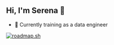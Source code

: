 ## Hi, I'm Serena 👋

- 🌱 Currently training as a data engineer

[![roadmap.sh](https://roadmap.sh/card/tall/6745b0af5434bf319a148669?variant=dark)](https://roadmap.sh)

